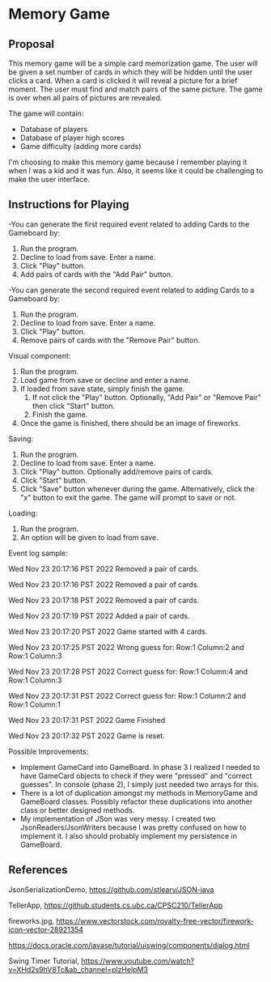 # Memory Game

## Proposal

This memory game will be a simple card memorization game.
The user will be given a set number of cards in which they will
be hidden until the user clicks a card. When a card is 
clicked it will reveal a picture for a brief moment. 
The user must find and match pairs of the same picture. 
The game is over when all pairs of pictures are revealed.

The game will contain:

* Database of players
* Database of player high scores
* Game difficulty (adding more cards)

I'm choosing to make this memory game because I remember playing 
it when I was a kid and it was fun. Also, it seems like it could be challenging 
to make the user interface. 

## Instructions for Playing

-You can generate the first required event related to adding Cards to the Gameboard by:

1. Run the program. 
2. Decline to load from save. Enter a name.
3. Click "Play" button.
4. Add pairs of cards with the "Add Pair" button.

-You can generate the second required event related to adding Cards to a Gameboard by:

1. Run the program.
2. Decline to load from save. Enter a name.
3. Click "Play" button.
4. Remove pairs of cards with the "Remove Pair" button.

Visual component:

1. Run the program.
2. Load game from save or decline and enter a name.
3. If loaded from save state, simply finish the game.
    1. If not click the "Play" button. Optionally, "Add Pair" or "Remove Pair" then click "Start" button.
    2. Finish the game.
4. Once the game is finished, there should be an image of fireworks.

Saving: 

1. Run the program.
2. Decline to load from save. Enter a name.
3. Click "Play" button. Optionally add/remove pairs of cards.
4. Click "Start" button.
5. Click "Save" button whenever during the game. Alternatively, 
   click the "x" button to exit the game. The game will prompt to save or not.

Loading:

1. Run the program.
2. An option will be given to load from save.

Event log sample:

Wed Nov 23 20:17:16 PST 2022
Removed a pair of cards.


Wed Nov 23 20:17:16 PST 2022
Removed a pair of cards.


Wed Nov 23 20:17:18 PST 2022
Removed a pair of cards.


Wed Nov 23 20:17:19 PST 2022
Added a pair of cards.


Wed Nov 23 20:17:20 PST 2022
Game started with 4 cards.


Wed Nov 23 20:17:25 PST 2022
Wrong guess for: Row:1 Column:2 and Row:1 Column:3


Wed Nov 23 20:17:28 PST 2022
Correct guess for: Row:1 Column:4 and Row:1 Column:3


Wed Nov 23 20:17:31 PST 2022
Correct guess for: Row:1 Column:2 and Row:1 Column:1


Wed Nov 23 20:17:31 PST 2022
Game Finished


Wed Nov 23 20:17:32 PST 2022
Game is reset.

Possible Improvements:

* Implement GameCard into GameBoard. In phase 3 I realized I needed to have GameCard objects to check if they were 
"pressed" and "correct guesses". In console (phase 2), I simply just needed two arrays for this.
* There is a lot of duplication amongst my methods in MemoryGame and GameBoard classes. Possibly refactor these
duplications into another class or better designed methods.
* My implementation of JSon was very messy. I created two JsonReaders/JsonWriters because I was pretty confused on how
to implement it. I also should probably implement my persistence in GameBoard.

## References

JsonSerializationDemo, https://github.com/stleary/JSON-java

TellerApp, https://github.students.cs.ubc.ca/CPSC210/TellerApp

fireworks.jpg, https://www.vectorstock.com/royalty-free-vector/firework-icon-vector-28921354

https://docs.oracle.com/javase/tutorial/uiswing/components/dialog.html

Swing Timer Tutorial, https://www.youtube.com/watch?v=XHd2s9hV8Tc&ab_channel=plzHelpM3
